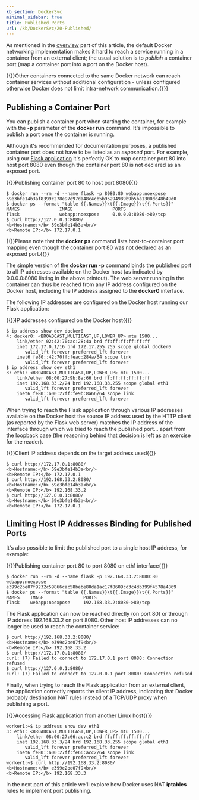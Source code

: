 ```yaml
---
kb_section: DockerSvc
minimal_sidebar: true
title: Published Ports
url: /kb/DockerSvc/20-Published/
---
```

As mentioned in the [overview](/kb/DockerSvc/) part of this article, the default Docker networking implementation makes it hard to reach a service running in a container from an external client; the usual solution is to *publish* a container port (map a container port into a port on the Docker host).

{{<note info>}}Other containers connected to the same Docker network can reach container services without additional configuration - unless configured otherwise Docker does not limit intra-network communication.{{</note>}}

## Publishing a Container Port

You can publish a container port when starting the container, for example with the **-p** parameter of the **docker run** command. It's impossible to publish a port once the container is running.

Although it's recommended for documentation purposes, a published container port does not have to be listed as an *exposed* port. For example, using our [Flask application](/kb/DockerSvc/10-Exposed/) it's perfectly OK to map container port 80 into host port 8080 even though the container port 80 is not declared as an exposed port.

{{<cc>}}Publishing container port 80 to host port 8080{{</cc>}}
```
$ docker run --rm -d --name flask -p 8080:80 webapp:noexpose
59e3bfe14b3af8399c278e97e97da48c4cb5b95294989b9b5ba1300dd48b49d0
$ docker ps --format "table {{.Names}}\t{{.Image}}\t{{.Ports}}"
NAMES               IMAGE               PORTS
flask               webapp:noexpose     0.0.0.0:8080->80/tcp
$ curl http://127.0.0.1:8080/
<b>Hostname:</b> 59e3bfe14b3a<br/>
<b>Remote IP:</b> 172.17.0.1
```

{{<note info>}}Please note that the **docker ps** command lists host-to-container port mapping even though the container port 80 was not declared as an exposed port.{{</note>}}

The simple version of the **docker run -p** command binds the published port to all IP addresses available on the Docker host (as indicated by 0.0.0.0:8080 listing in the above printout). The web server running in the container can thus be reached from any IP address configured on the Docker host, including the IP address assigned to the **docker0** interface.

The following IP addresses are configured on the Docker host running our Flask application:

{{<cc>}}IP addresses configured on the Docker host{{</cc>}}
```
$ ip address show dev docker0
4: docker0: <BROADCAST,MULTICAST,UP,LOWER_UP> mtu 1500...
    link/ether 02:42:70:ac:28:4a brd ff:ff:ff:ff:ff:ff
    inet 172.17.0.1/16 brd 172.17.255.255 scope global docker0
       valid_lft forever preferred_lft forever
    inet6 fe80::42:70ff:feac:284a/64 scope link
       valid_lft forever preferred_lft forever
$ ip address show dev eth1
3: eth1: <BROADCAST,MULTICAST,UP,LOWER_UP> mtu 1500...
    link/ether 08:00:27:9b:8a:66 brd ff:ff:ff:ff:ff:ff
    inet 192.168.33.2/24 brd 192.168.33.255 scope global eth1
       valid_lft forever preferred_lft forever
    inet6 fe80::a00:27ff:fe9b:8a66/64 scope link
       valid_lft forever preferred_lft forever
```

When trying to reach the Flask application through various IP addresses available on the Docker host the source IP address used by the HTTP client (as reported by the Flask web server) matches the IP address of the interface through which we tried to reach the published port... apart from the loopback case (the reasoning behind that decision is left as an exercise for the reader).

{{<cc>}}Client IP address depends on the target address used{{</cc>}}
```
$ curl http://172.17.0.1:8080/
<b>Hostname:</b> 59e3bfe14b3a<br/>
<b>Remote IP:</b> 172.17.0.1
$ curl http://192.168.33.2:8080/
<b>Hostname:</b> 59e3bfe14b3a<br/>
<b>Remote IP:</b> 192.168.33.2
$ curl http://127.0.0.1:8080/
<b>Hostname:</b> 59e3bfe14b3a<br/>
<b>Remote IP:</b> 172.17.0.1
```

## Limiting Host IP Addresses Binding for Published Ports

It's also possible to limit the published port to a single host IP address, for example:

{{<cc>}}Publishing container port 80 to port 8080 on eth1 interface{{</cc>}}
```
$ docker run --rm -d --name flask -p 192.168.33.2:8080:80 webapp:noexpose
e399c2be07f9232c59866cac58bebe80da1ac17f8609cd3c4db399f4578a4869
$ docker ps --format "table {{.Names}}\t{{.Image}}\t{{.Ports}}"
NAMES    IMAGE               PORTS
flask    webapp:noexpose     192.168.33.2:8080->80/tcp
```

The Flask application can now be reached directly (on port 80) or through IP address 192.168.33.2 on port 8080. Other host IP addresses can no longer be used to reach the container service:

```
$ curl http://192.168.33.2:8080/
<b>Hostname:</b> e399c2be07f9<br/>
<b>Remote IP:</b> 192.168.33.2
$ curl http://172.17.0.1:8080/
curl: (7) Failed to connect to 172.17.0.1 port 8080: Connection refused
$ curl http://127.0.0.1:8080/
curl: (7) Failed to connect to 127.0.0.1 port 8080: Connection refused
```

Finally, when trying to reach the Flask application from an external client, the application correctly reports the client IP address, indicating that Docker probably destination NAT rules instead of a TCP/UDP proxy when publishing a port.

{{<cc>}}Accessing Flask application from another Linux host{{</cc>}}
```
worker1:~$ ip address show dev eth1
3: eth1: <BROADCAST,MULTICAST,UP,LOWER_UP> mtu 1500...
    link/ether 08:00:27:66:ac:c2 brd ff:ff:ff:ff:ff:ff
    inet 192.168.33.3/24 brd 192.168.33.255 scope global eth1
       valid_lft forever preferred_lft forever
    inet6 fe80::a00:27ff:fe66:acc2/64 scope link
       valid_lft forever preferred_lft forever
worker1:~$ curl http://192.168.33.2:8080/
<b>Hostname:</b> e399c2be07f9<br/>
<b>Remote IP:</b> 192.168.33.3
```

In the next part of this article we'll explore how Docker uses NAT **iptables** rules to implement port publishing.

